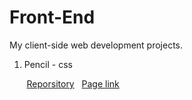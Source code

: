 # Front-End

My client-side web development projects.

1. Pencil - css 

&nbsp;&nbsp;&nbsp;&nbsp;&nbsp;&nbsp;&nbsp;[Reporsitory](https://github.com/EmilyCheoh/Front-End/tree/master/Pencil)
&nbsp;&nbsp;[Page link](https://info343a-au17.github.io/challenges-EmilyCheoh/challenge3/)

